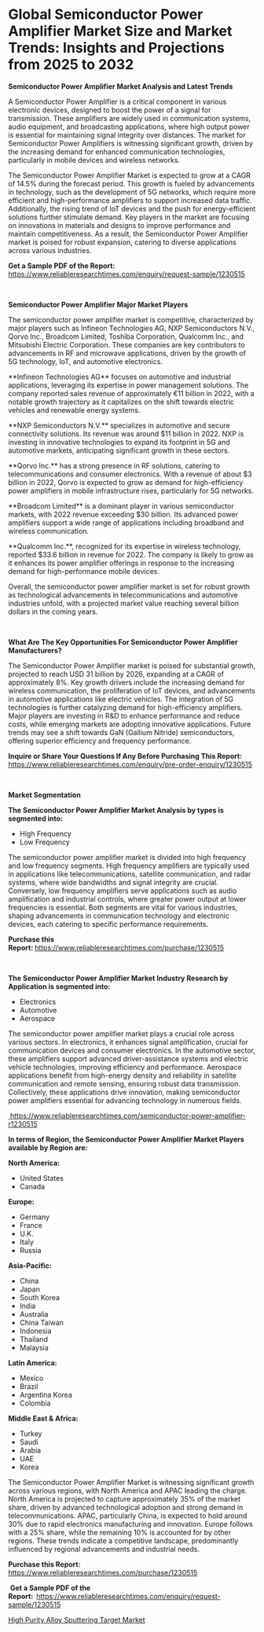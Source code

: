 <p><h1>Global Semiconductor Power Amplifier Market Size and Market Trends: Insights and Projections from 2025 to 2032</h1></p><p><strong>Semiconductor Power Amplifier Market Analysis and Latest Trends</strong></p>
<p><p>A Semiconductor Power Amplifier is a critical component in various electronic devices, designed to boost the power of a signal for transmission. These amplifiers are widely used in communication systems, audio equipment, and broadcasting applications, where high output power is essential for maintaining signal integrity over distances. The market for Semiconductor Power Amplifiers is witnessing significant growth, driven by the increasing demand for enhanced communication technologies, particularly in mobile devices and wireless networks.</p><p>The Semiconductor Power Amplifier Market is expected to grow at a CAGR of 14.5% during the forecast period. This growth is fueled by advancements in technology, such as the development of 5G networks, which require more efficient and high-performance amplifiers to support increased data traffic. Additionally, the rising trend of IoT devices and the push for energy-efficient solutions further stimulate demand. Key players in the market are focusing on innovations in materials and designs to improve performance and maintain competitiveness. As a result, the Semiconductor Power Amplifier market is poised for robust expansion, catering to diverse applications across various industries.</p></p>
<p><strong>Get a Sample PDF of the Report:&nbsp;</strong> <a href="https://www.reliableresearchtimes.com/enquiry/request-sample/1230515?utm_campaign=2096&utm_medium=2&utm_source=Github&utm_content=ia&utm_term=13022025&utm_id=semiconductor-power-amplifier">https://www.reliableresearchtimes.com/enquiry/request-sample/1230515</a></p>
<p>&nbsp;</p>
<p><strong>Semiconductor Power Amplifier Major Market Players</strong></p>
<p><p>The semiconductor power amplifier market is competitive, characterized by major players such as Infineon Technologies AG, NXP Semiconductors N.V., Qorvo Inc., Broadcom Limited, Toshiba Corporation, Qualcomm Inc., and Mitsubishi Electric Corporation. These companies are key contributors to advancements in RF and microwave applications, driven by the growth of 5G technology, IoT, and automotive electronics.</p><p>**Infineon Technologies AG** focuses on automotive and industrial applications, leveraging its expertise in power management solutions. The company reported sales revenue of approximately €11 billion in 2022, with a notable growth trajectory as it capitalizes on the shift towards electric vehicles and renewable energy systems.</p><p>**NXP Semiconductors N.V.** specializes in automotive and secure connectivity solutions. Its revenue was around $11 billion in 2022. NXP is investing in innovative technologies to expand its footprint in 5G and automotive markets, anticipating significant growth in these sectors.</p><p>**Qorvo Inc.** has a strong presence in RF solutions, catering to telecommunications and consumer electronics. With a revenue of about $3 billion in 2022, Qorvo is expected to grow as demand for high-efficiency power amplifiers in mobile infrastructure rises, particularly for 5G networks.</p><p>**Broadcom Limited** is a dominant player in various semiconductor markets, with 2022 revenue exceeding $30 billion. Its advanced power amplifiers support a wide range of applications including broadband and wireless communication.</p><p>**Qualcomm Inc.**, recognized for its expertise in wireless technology, reported $33.6 billion in revenue for 2022. The company is likely to grow as it enhances its power amplifier offerings in response to the increasing demand for high-performance mobile devices.</p><p>Overall, the semiconductor power amplifier market is set for robust growth as technological advancements in telecommunications and automotive industries unfold, with a projected market value reaching several billion dollars in the coming years.</p></p>
<p>&nbsp;</p>
<p><strong>What Are The Key Opportunities For Semiconductor Power Amplifier Manufacturers?</strong></p>
<p><p>The Semiconductor Power Amplifier market is poised for substantial growth, projected to reach USD 31 billion by 2026, expanding at a CAGR of approximately 8%. Key growth drivers include the increasing demand for wireless communication, the proliferation of IoT devices, and advancements in automotive applications like electric vehicles. The integration of 5G technologies is further catalyzing demand for high-efficiency amplifiers. Major players are investing in R&D to enhance performance and reduce costs, while emerging markets are adopting innovative applications. Future trends may see a shift towards GaN (Gallium Nitride) semiconductors, offering superior efficiency and frequency performance.</p></p>
<p><strong>Inquire or Share Your Questions If Any Before Purchasing This Report:</strong> <a href="https://www.reliableresearchtimes.com/enquiry/pre-order-enquiry/1230515?utm_campaign=2096&utm_medium=2&utm_source=Github&utm_content=ia&utm_term=13022025&utm_id=semiconductor-power-amplifier">https://www.reliableresearchtimes.com/enquiry/pre-order-enquiry/1230515</a></p>
<p>&nbsp;</p>
<p><strong>Market Segmentation</strong></p>
<p><strong>The Semiconductor Power Amplifier Market Analysis by types is segmented into:</strong></p>
<p><ul><li>High Frequency</li><li>Low Frequency</li></ul></p>
<p><p>The semiconductor power amplifier market is divided into high frequency and low frequency segments. High frequency amplifiers are typically used in applications like telecommunications, satellite communication, and radar systems, where wide bandwidths and signal integrity are crucial. Conversely, low frequency amplifiers serve applications such as audio amplification and industrial controls, where greater power output at lower frequencies is essential. Both segments are vital for various industries, shaping advancements in communication technology and electronic devices, each catering to specific performance requirements.</p></p>
<p><strong>Purchase this Report:&nbsp;</strong><a href="https://www.reliableresearchtimes.com/purchase/1230515?utm_campaign=2096&utm_medium=2&utm_source=Github&utm_content=ia&utm_term=13022025&utm_id=semiconductor-power-amplifier">https://www.reliableresearchtimes.com/purchase/1230515</a></p>
<p>&nbsp;</p>
<p><strong>The Semiconductor Power Amplifier Market Industry Research by Application is segmented into:</strong></p>
<p><ul><li>Electronics</li><li>Automotive</li><li>Aerospace</li></ul></p>
<p><p>The semiconductor power amplifier market plays a crucial role across various sectors. In electronics, it enhances signal amplification, crucial for communication devices and consumer electronics. In the automotive sector, these amplifiers support advanced driver-assistance systems and electric vehicle technologies, improving efficiency and performance. Aerospace applications benefit from high-energy density and reliability in satellite communication and remote sensing, ensuring robust data transmission. Collectively, these applications drive innovation, making semiconductor power amplifiers essential for advancing technology in numerous fields.</p></p>
<p><a href="https://www.reliableresearchtimes.com/semiconductor-power-amplifier-r1230515?utm_campaign=2096&utm_medium=2&utm_source=Github&utm_content=ia&utm_term=13022025&utm_id=semiconductor-power-amplifier">&nbsp;https://www.reliableresearchtimes.com/semiconductor-power-amplifier-r1230515</a></p>
<p><strong>In terms of Region, the Semiconductor Power Amplifier Market Players available by Region are:</strong></p>
<p>
    <p> <strong> North America: </strong>
        <ul>
            <li>United States</li>
            <li>Canada</li>
        </ul>
        </p> 
    <p> <strong> Europe: </strong>
        <ul>
            <li>Germany</li>
            <li>France</li>
            <li>U.K.</li>
            <li>Italy</li>
            <li>Russia</li>
        </ul>
        </p> 
    <p> <strong> Asia-Pacific: </strong>
        <ul>
            <li>China</li>
            <li>Japan</li>
            <li>South Korea</li>
            <li>India</li>
            <li>Australia</li>
            <li>China Taiwan</li>
            <li>Indonesia</li>
            <li>Thailand</li>
            <li>Malaysia</li>
        </ul>
        </p> 
    <p> <strong> Latin America: </strong>
        <ul>
            <li>Mexico</li>
            <li>Brazil</li>
            <li>Argentina Korea</li>
            <li>Colombia</li>
        </ul>
        </p> 
    <p> <strong> Middle East & Africa: </strong>
        <ul>
            <li>Turkey</li>
            <li>Saudi</li>
            <li>Arabia</li>
            <li>UAE</li>
            <li>Korea</li>
        </ul>
    </p>
    </p>
<p><p>The Semiconductor Power Amplifier Market is witnessing significant growth across various regions, with North America and APAC leading the charge. North America is projected to capture approximately 35% of the market share, driven by advanced technological adoption and strong demand in telecommunications. APAC, particularly China, is expected to hold around 30% due to rapid electronics manufacturing and innovation. Europe follows with a 25% share, while the remaining 10% is accounted for by other regions. These trends indicate a competitive landscape, predominantly influenced by regional advancements and industrial needs.</p></p>
<p><strong>Purchase this Report: </strong><a href="https://www.reliableresearchtimes.com/purchase/1230515?utm_campaign=2096&utm_medium=2&utm_source=Github&utm_content=ia&utm_term=13022025&utm_id=semiconductor-power-amplifier">https://www.reliableresearchtimes.com/purchase/1230515</a></p>
<p>&nbsp;<strong>Get a Sample PDF of the Report:&nbsp;&nbsp;</strong><a href="https://www.reliableresearchtimes.com/enquiry/request-sample/1230515?utm_campaign=2096&utm_medium=2&utm_source=Github&utm_content=ia&utm_term=13022025&utm_id=semiconductor-power-amplifier">https://www.reliableresearchtimes.com/enquiry/request-sample/1230515</a></p>
<p><strong></strong></p>
<p><p><a href="https://github.com/NarcisoFerry/Market-Research-Report-List-1/blob/main/high-purity-alloy-sputtering-target-market.md?utm_campaign=2096&utm_medium=2&utm_source=Github&utm_content=ia&utm_term=13022025&utm_id=semiconductor-power-amplifier">High Purity Alloy Sputtering Target Market</a></p></p>